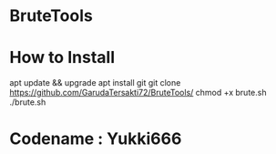# BruteTools

# How to Install
apt update && upgrade
apt install git
git clone https://github.com/GarudaTersakti72/BruteTools/
chmod +x brute.sh
./brute.sh

# Codename : Yukki666
